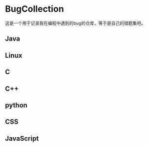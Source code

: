 # BugCollection
这是一个用于记录我在编程中遇到的bug的仓库，等于是自己的错题集吧。

## Java

## Linux

## C

## C++

## python

## CSS

## JavaScript

